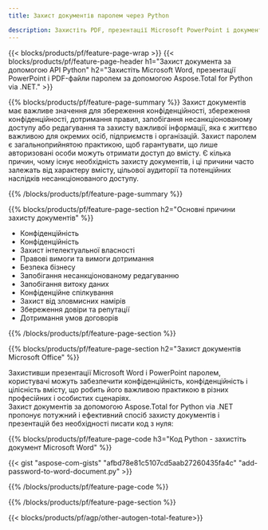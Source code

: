 ```yaml
---
title: Захист документів паролем через Python 

description: Захистіть PDF, презентації Microsoft PowerPoint і документи Word за допомогою програми Python. Застосуйте пароль з легкістю.
---
```


{{< blocks/products/pf/feature-page-wrap >}}
{{< blocks/products/pf/feature-page-header h1="Захист документа за допомогою API Python" h2="Захистіть Microsoft Word, презентації PowerPoint і PDF-файли паролем за допомогою Aspose.Total for Python via .NET." >}}

{{% blocks/products/pf/feature-page-summary %}}
Захист документів має важливе значення для збереження конфіденційності, збереження конфіденційності, дотримання правил, запобігання несанкціонованому доступу або редагування та захисту важливої інформації, яка є життєво важливою для окремих осіб, підприємств і організацій.  Захист паролем є загальноприйнятою практикою, щоб гарантувати, що лише авторизовані особи можуть отримати доступ до вмісту.  Є кілька причин, чому існує необхідність захисту документів, і ці причини часто залежать від характеру вмісту, цільової аудиторії та потенційних наслідків несанкціонованого доступу.  

{{% /blocks/products/pf/feature-page-summary  %}}

{{% blocks/products/pf/feature-page-section  h2="Основні причини захисту документів" %}}

- Конфіденційність  
- Конфіденційність 
- Захист інтелектуальної власності  
- Правові вимоги та вимоги дотримання
- Безпека бізнесу  
- Запобігання несанкціонованому редагуванню  
- Запобігання витоку даних  
- Конфіденційне спілкування  
- Захист від зловмисних намірів  
- Збереження довіри та репутації  
- Дотримання умов договорів  

{{% /blocks/products/pf/feature-page-section %}}

{{% blocks/products/pf/feature-page-section  h2="Захист документів Microsoft Office" %}}

Захистивши презентації Microsoft Word і PowerPoint паролем, користувачі можуть забезпечити конфіденційність, конфіденційність і цілісність вмісту, що робить його важливою практикою в різних професійних і особистих сценаріях.<br />
Захист документів за допомогою Aspose.Total for Python via .NET пропонує потужний і ефективний спосіб захисту документів і презентацій без необхідності писати код з нуля:<br />

{{% blocks/products/pf/feature-page-code h3="Код Python - захистіть документ Microsoft Word" %}}

{{< gist "aspose-com-gists" "afbd78e81c5107cd5aab27260435fa4c" "add-password-to-word-document.py" >}}

{{% /blocks/products/pf/feature-page-code  %}}

{{% /blocks/products/pf/feature-page-section %}}

{{< blocks/products/pf/agp/other-autogen-total-feature>}}